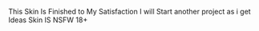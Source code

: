 This Skin Is Finished to My Satisfaction I will Start another project as i get Ideas Skin IS NSFW 18+
